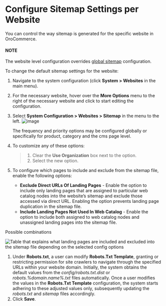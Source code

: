 <a id="sys-websites-sysconfig-websites-sitemap"></a>

# Configure Sitemap Settings per Website

You can control the way sitemap is generated for the specific website in OroCommerce.

#### NOTE
The website level configuration overrides [global sitemap](../../../../configuration/system/websites/global-sitemap.md#sys-config-sysconfig-websites-sitemap) configuration.

To change the default sitemap settings for the website:

1. Navigate to the system configuration (click **System > Websites** in the main menu).
2. For the necessary website, hover over the <i class="fa fa-ellipsis-h fa-lg" aria-hidden="true"></i> **More Options** menu to the right of the necessary website and click <i class="fas fa-cog" aria-hidden="true"></i> to start editing the configuration.
3. Select **System Configuration > Websites > Sitemap** in the menu to the left.
   ![image](user/img/system/websites/web_configuration/website-sitemaps.png)

   The frequency and priority options may be configured globally or specifically for product, category and the cms page level.
4. To customize any of these options:
   > 1. Clear the **Use Organization** box next to the option.
   > 2. Select the new option.
5. To configure which pages to include and exclude from the sitemap file, enable the following options:
   * **Exclude Direct URLs Of Landing Pages** - Enable the option to include only landing pages that are assigned to particular web catalog nodes into the website’s sitemap and exclude those accessed via direct URL. Enabling the option prevents landing page duplication in the sitemap file.
   * **Include Landing Pages Not Used In Web Catalog** - Enable the option to include both assigned to web catalog nodes and unassigned landing pages into the sitemap file.

Possible combinations

![Table that explains what landing pages are included and excluded into the sitemap file depending on the selected config options](user/img/system/config_system/sitemap-config-options.png)
1. Under **Robots.txt**, a user can modify **Robots.Txt Template**, granting or restricting permission for site crawlers to navigate through the specified URLs within your website domain. Initially, the system obtains the default values from the *config/robots.txt.dist* or *robots.%domain.name%.txt* files automatically. Once a user modifies the values in the **Robots.Txt Template** configuration, the system starts adhering to these adjusted values only, subsequently updating the *robots.txt* and *sitemap* files accordingly.
2. Click **Save**.

<!-- finish -->
<!-- fa-bars = fa-navicon -->
<!-- Ic Tiles is used as Set As Default in saved views, and as tiles in display layout options -->
<!-- IcPencil refers to Rename in Commerce and Inline Editing in CRM -->
<!-- Check mark in the square. -->
<!-- SortDesc is also used as drop-down arrow -->
<!-- A -->
<!-- B -->
<!-- C -->
<!-- D -->
<!-- E -->
<!-- F -->
<!-- G -->
<!-- H -->
<!-- I -->
<!-- L -->
<!-- M -->
<!-- P -->
<!-- R -->
<!-- S -->
<!-- T -->
<!-- U -->
<!-- Z -->
